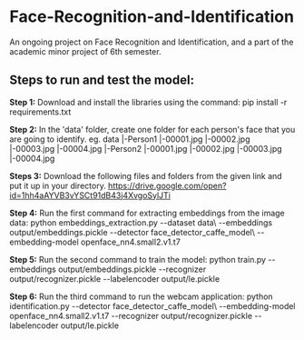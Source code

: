 # Face-Recognition-and-Identification

An ongoing project on Face Recognition and Identification, and a part of the academic minor project of 6th semester.

## Steps to run and test the model:

**Step 1:** Download and install the libraries using the command:
                pip install -r requirements.txt

**Step 2:** In the 'data' folder, create one folder for each person's face that you are going to identify.
        eg. data
              |-Person1
                |-00001.jpg
                |-00002.jpg
                |-00003.jpg
                |-00004.jpg
              |-Person2
                |-00001.jpg
                |-00002.jpg
                |-00003.jpg
                |-00004.jpg
                
**Steps 3:** Download the following files and folders from the given link and put it up in your directory. 
        https://drive.google.com/open?id=1hh4aAYVB3vYSCt91dB43j4XvgoSylJTi
        
**Step 4:** Run the first command for extracting embeddings from the image data: 
                python embeddings_extraction.py --dataset data\ --embeddings output/embeddings.pickle --detector face_detector_caffe_model\ --embedding-model openface_nn4.small2.v1.t7

**Step 5:** Run the second command to train the model: 
                python train.py --embeddings output/embeddings.pickle --recognizer output/recognizer.pickle --labelencoder output/le.pickle

**Step 6:** Run the third command to run the webcam application: 
                python identification.py --detector face_detector_caffe_model\ --embedding-model openface_nn4.small2.v1.t7 --recognizer output/recognizer.pickle --labelencoder output/le.pickle
